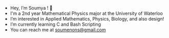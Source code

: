- Hey, I’m Soumya ! 🌌
- I'm a 2nd year Mathematical Physics major at the University of Waterloo
- I’m interested in Applied Mathematics, Physics, Biology, and also design!
- I’m currently learning C and Bash Scripting
- You can reach me at soumenons@gmail.com 


